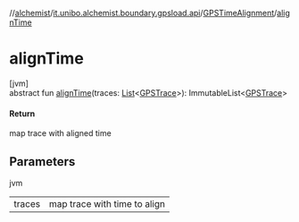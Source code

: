 //[alchemist](../../../index.md)/[it.unibo.alchemist.boundary.gpsload.api](../index.md)/[GPSTimeAlignment](index.md)/[alignTime](align-time.md)

# alignTime

[jvm]\
abstract fun [alignTime](align-time.md)(traces: [List](https://docs.oracle.com/javase/8/docs/api/java/util/List.html)<[GPSTrace](../../it.unibo.alchemist.model.interfaces/-g-p-s-trace/index.md)>): ImmutableList<[GPSTrace](../../it.unibo.alchemist.model.interfaces/-g-p-s-trace/index.md)>

#### Return

map trace with aligned time

## Parameters

jvm

| | |
|---|---|
| traces | map trace with time to align |
